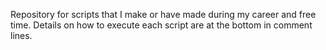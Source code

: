 Repository for scripts that I make or have made during my career and free time. Details on how to execute each script are at the bottom in comment lines.
